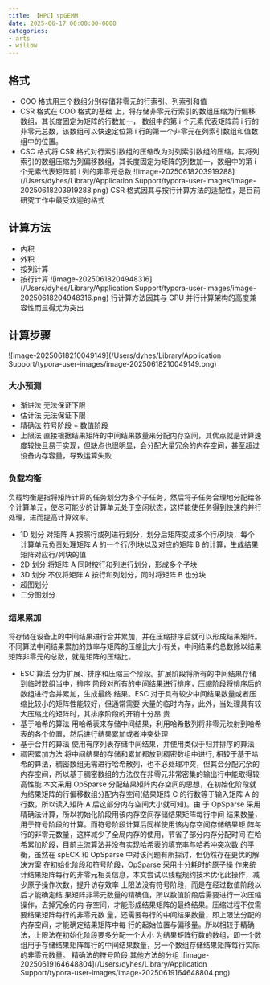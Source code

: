 ```yaml
---
title: 【HPC】spGEMM
date: 2025-06-17 00:00:00+0000
categories: 
- arts
- willow
---
```

## 格式

* COO 格式用三个数组分别存储非零元的行索引、列索引和值
* CSR 格式在 COO 格式的基础 上，将存储非零元行索引的数组压缩为行偏移数组，其长度固定为矩阵的行数加一， 数组中的第 i 个元素代表矩阵前 i 行的非零元总数，该数组可以快速定位第 i 行的第一个非零元在列索引数组和值数组中的位置。
* CSC 格式将 CSR 格式对行索引数组的压缩改为对列索引数组的压缩，其将列索引的数组压缩为列偏移数组，其长度固定为矩阵的列数加一，数组中的第 i 个元素代表矩阵前 i 列的非零元总数
![image-20250618203919288](/Users/dyhes/Library/Application Support/typora-user-images/image-20250618203919288.png)
CSR 格式因其与按行计算方法的适配性，是目前研究工作中最受欢迎的格式
## 计算方法

* 内积
* 外积
* 按列计算
* 按行计算
  ![image-20250618204948316](/Users/dyhes/Library/Application Support/typora-user-images/image-20250618204948316.png)
行计算方法因其与 GPU 并行计算架构的高度兼容性而显得尤为突出
## 计算步骤

![image-20250618210049149](/Users/dyhes/Library/Application Support/typora-user-images/image-20250618210049149.png)
### 大小预测

* 渐进法
  无法保证下限
* 估计法
  无法保证下限
* 精确法
  符号阶段 + 数值阶段
* 上限法
  直接根据结果矩阵的中间结果数量来分配内存空间，其优点就是计算速度较快且易于实现，但缺点也很明显，会分配大量冗余的内存空间，甚至超过设备内存容量，导致运算失败
### 负载均衡

负载均衡是指将矩阵计算的任务划分为多个子任务，然后将子任务合理地分配给各个计算单元，使尽可能少的计算单元处于空闲状态，这样能使任务得到快速的并行处理，进而提高计算效率。
* 1D 划分
  对矩阵 A 按照行或列进行划分，划分后矩阵变成多个行/列块，每个计算单元负责处理矩阵 A 的一个行/列块以及对应的矩阵 B 的计算，生成结果矩阵对应行/列块的值
* 2D 划分
  将矩阵 A 同时按行和列进行划分，形成多个子块
* 3D 划分
  不仅将矩阵 A 按行和列划分，同时将矩阵 B 也分块
* 超图划分
* 二分图划分
### 结果累加

将存储在设备上的中间结果进行合并累加，并在压缩排序后就可以形成结果矩阵。不同算法中间结果累加的效率与矩阵的压缩比大小有关，中间结果的总数除以结果矩阵非零元的总数，就是矩阵的压缩比。
* ESC 算法
  分为扩展、排序和压缩三个阶段。扩展阶段将所有的中间结果存储到临时数组当中，排序 阶段对所有的中间结果进行排序，压缩阶段将排序后的数组进行合并累加，生成最终 结果。ESC 对于具有较少中间结果数量或者压缩比较小的矩阵性能较好，但通常需要 大量的临时内存，此外，当处理具有较大压缩比的矩阵时，其排序阶段的开销十分昂 贵
* 基于哈希的算法
  用哈希表来存储中间结果，利用哈希散列将非零元映射到哈希表的各个位置，然后进行结果累加或者冲突处理
* 基于合并的算法
  使用有序列表存储中间结果，并使用类似于归并排序的算法
* 稠密累加方法
  将中间结果的存储和累加都放到稠密数组中进行, 相较于基于哈希的算法，稠密数组无需进行哈希散列，也不必处理冲突，但其会分配冗余的内存空间，所以基于稠密数组的方法仅在非零元非常密集的输出行中能取得较高性能
本文采用 OpSparse 分配结果矩阵内存空间的思想，在初始化阶段就为结果矩阵的行偏移数组分配内存空间(结果矩阵 C 的行数等于输入矩阵 A 的行数，所以读入矩阵 A 后这部分内存空间大小就可知)。由 于 OpSparse 采用精确法计算，所以初始化阶段用该内存空间存储结果矩阵每行中间 结果数量，用于符号阶段的计算。而符号阶段计算后同样使用该内存空间存储结果矩 阵每行的非零元数量，这样减少了全局内存的使用，节省了部分内存分配时间
在哈希累加阶段，目前主流算法并没有实现哈希表的填充率与哈希冲突次数 的平衡，虽然在 spECK 和 OpSparse 中对该问题有所探讨，但仍然存在更优的解决方案
在初始化阶段和符号阶段，OpSparse 采用十分耗时的原子操 作来统计结果矩阵每行的非零元相关信息，本文尝试以线程规约技术优化此操作，减 少原子操作次数，提升访存效率
上限法没有符号阶段，而是在经过数值阶段以后才能确定结 果矩阵非零元数量的精确值，所以数值阶段后需要进行一次压缩操作，去掉冗余的内 存空间，才能形成结果矩阵的最终结果。压缩过程不仅需要结果矩阵每行的非零元数 量，还需要每行的中间结果数量，即上限法分配的内存空间，才能确定结果矩阵中每 行的起始位置与偏移量。所以相较于精确法，上限法在初始化阶段要多分配一个大小 为结果矩阵行数的数组，即一个数组用于存储结果矩阵每行的中间结果数量，另一个数组存储结果矩阵每行实际的非零元数量。
精确法的符号阶段
其他方法的分组
![image-20250619164648804](/Users/dyhes/Library/Application Support/typora-user-images/image-20250619164648804.png)